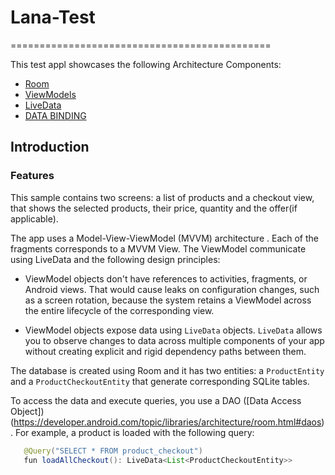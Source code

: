 # Lana-Test
=============================================

This test appl showcases the following Architecture Components:

* [Room](https://developer.android.com/topic/libraries/architecture/room.html)
* [ViewModels](https://developer.android.com/reference/android/arch/lifecycle/ViewModel.html)
* [LiveData](https://developer.android.com/reference/android/arch/lifecycle/LiveData.html)
* [DATA BINDING](https://developer.android.com/topic/libraries/view-binding)

Introduction
-------------

### Features

This sample contains two screens: a list of products and a checkout view, that shows the selected products, their price, quantity and the offer(if applicable).

The app uses a Model-View-ViewModel (MVVM) architecture . Each of the fragments corresponds to a MVVM View. The ViewModel communicate  using LiveData and the following design principles:

* ViewModel objects don't have references to activities, fragments, or Android views. That would cause leaks on configuration changes, such as a screen rotation, because the system retains a ViewModel across the entire lifecycle of the corresponding view.

* ViewModel objects expose data using `LiveData` objects. `LiveData` allows you to observe changes to data across multiple components of your app without creating explicit and rigid dependency paths between them.

The database is created using Room and it has two entities: a `ProductEntity` and a `ProductCheckoutEntity` that generate corresponding SQLite tables.

To access the data and execute queries, you use a DAO ([Data Access Object])(https://developer.android.com/topic/libraries/architecture/room.html#daos). For example, a product is loaded with the following query:

```java
   @Query("SELECT * FROM product_checkout")
   fun loadAllCheckout(): LiveData<List<ProductCheckoutEntity>>
```